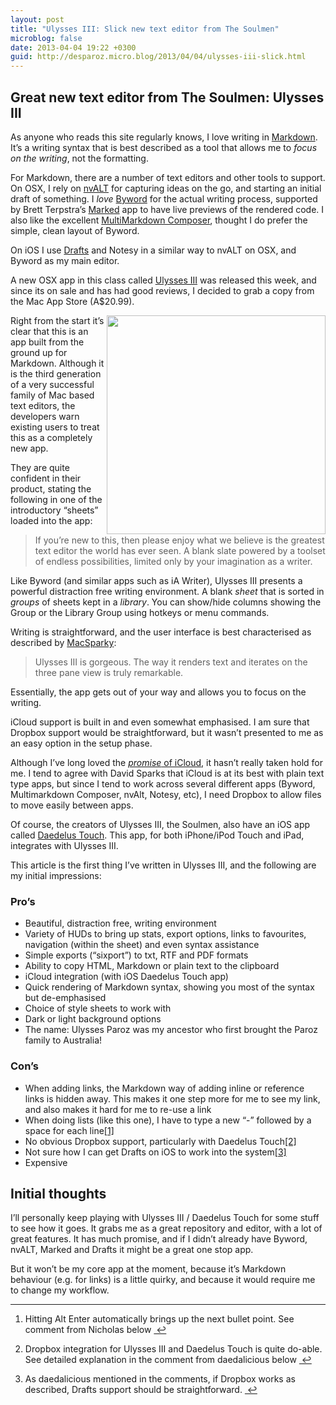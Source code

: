 ```yaml
---
layout: post
title: "Ulysses III: Slick new text editor from The Soulmen"
microblog: false
date: 2013-04-04 19:22 +0300
guid: http://desparoz.micro.blog/2013/04/04/ulysses-iii-slick.html
---
```

<h2 id="greatnewtexteditorfromthesoulmen:ulyssesiii">Great new text editor from The Soulmen: Ulysses III</h2>

<p>As anyone who reads this site regularly knows, I love writing in <a href="[md]: [daringfireball.net/projects/...](http://daringfireball.net/projects/markdown/)">Markdown</a>. It&#8217;s a writing syntax that is best described as a tool that allows me to <em>focus on the writing</em>, not the formatting.</p>

<p>For Markdown, there are a number of text editors and other tools to support. On OSX, I rely on <a href="http://brettterpstra.com/projects/nvalt/">nvALT</a> for capturing ideas on the go, and starting an initial draft of something. I <em>love</em> <a href="[bw]: [bywordapp.com](http://bywordapp.com)">Byword</a> for the actual writing process, supported by Brett Terpstra&#8217;s <a href="[mk]: [markedapp.com](http://markedapp.com/)">Marked</a> app to have live previews of the rendered code. I also like the excellent <a href="http://multimarkdown.com">MultiMarkdown Composer</a>, thought I do prefer the simple, clean layout of Byword.</p>

<p>On iOS I use <a href="http://draftsapp.com">Drafts</a> and Notesy in a similar way to nvALT on OSX, and Byword as my main editor.</p>

<p>A new OSX app in this class called <a href="http://www.ulyssesapp.com">Ulysses III</a> was released this week, and since its on sale and has had good reviews, I decided to grab a copy from the Mac App Store (A$20.99).</p>

<p><img src="http://d.pr/i/epGR " align="right" width="350">Right from the start it&#8217;s clear that this is an app built from the ground up for Markdown. Although it is the third generation of a very successful family of Mac based text editors, the developers warn existing users to treat this as a completely new app.</p>

<p>They are quite confident in their product, stating the following in one of the introductory &#8220;sheets&#8221; loaded into the app:</p>

<blockquote>
<p>If you’re new to this, then please enjoy what we believe is the greatest text editor the world has ever seen. A blank slate powered by a toolset of endless possibilities, limited only by your imagination as a writer.</p>
</blockquote>

<p>Like Byword (and similar apps such as iA Writer), Ulysses III presents a powerful distraction free writing environment. A blank <em>sheet</em> that is sorted in <em>groups</em> of sheets kept in a <em>library</em>. You can show/hide columns showing the Group or the Library Group using hotkeys or menu commands.</p>

<p>Writing is straightforward, and the user interface is best characterised as described by <a href="http://macsparky.com/blog/2013/4/looking-at-ulysses-iii">MacSparky</a>:</p>

<blockquote>
<p>Ulysses III is gorgeous. The way it renders text and iterates on the three pane view is truly remarkable.</p>
</blockquote>

<p>Essentially, the app gets out of your way and allows you to focus on the writing.</p>

<p>iCloud support is built in and even somewhat emphasised. I am sure that Dropbox support would be straightforward, but it wasn&#8217;t presented to me as an easy option in the setup phase. </p>

<p>Although I&#8217;ve long loved the <a href="http://desparoz.com/blog/2011/11/30/first-contact-documents-in-the-icloud"><em>promise</em> of iCloud</a>, it hasn&#8217;t really taken hold for me. I tend to agree with David Sparks that iCloud is at its best with plain text type apps, but since I tend to work across several different apps (Byword, Multimarkdown Composer, nvAlt, Notesy, etc), I need Dropbox to allow files to move easily between apps.</p>

<p>Of course, the creators of Ulysses III, the Soulmen, also have an iOS app called <a href="http://daedalusapp.com">Daedelus Touch</a>. This app, for both iPhone/iPod Touch and iPad, integrates with Ulysses III.</p>

<p>This article is the first thing I&#8217;ve written in Ulysses III, and the following are my initial impressions:</p>

<h3 id="pros">Pro&#8217;s</h3>

<ul>
<li>Beautiful, distraction free, writing environment</li>
<li>Variety of HUDs to bring up stats, export options, links to favourites, navigation (within the sheet) and even syntax assistance</li>
<li>Simple exports (&#8220;sixport&#8221;) to txt, RTF and PDF formats</li>
<li>Ability to copy HTML, Markdown or plain text to the clipboard</li>
<li>iCloud integration (with iOS Daedelus Touch app)</li>
<li>Quick rendering of Markdown syntax, showing you most of the syntax but de-emphasised</li>
<li>Choice of style sheets to work with</li>
<li>Dark or light background options</li>
<li>The name: Ulysses Paroz was my ancestor who first brought the Paroz family to Australia!</li>
</ul>

<h3 id="cons">Con&#8217;s</h3>

<ul>
<li>When adding links, the Markdown way of adding inline or reference links is hidden away. This makes it one step more for me to see my link, and also makes it hard for me to re-use a link</li>
<li>When doing lists (like this one), I have to type a new &#8220;-&#8221; followed by a space for each line<a href="#fn:1" id="fnref:1" title="see footnote" class="footnote">[1]</a></li>
<li>No obvious Dropbox support, particularly with Daedelus Touch<a href="#fn:2" id="fnref:2" title="see footnote" class="footnote">[2]</a></li>
<li>Not sure how I can get Drafts on iOS to work into the system<a href="#fn:3" id="fnref:3" title="see footnote" class="footnote">[3]</a></li>
<li>Expensive</li>
</ul>

<h2 id="initialthoughts">Initial thoughts</h2>

<p>I&#8217;ll personally keep playing with Ulysses III / Daedelus Touch for some stuff to see how it goes. It grabs me as a great repository and editor, with a lot of great features. It has much promise, and if I didn&#8217;t already have Byword, nvALT, Marked and Drafts it might be a great one stop app.</p>

<p>But it won&#8217;t be my core app at the moment, because it&#8217;s Markdown behaviour (e.g. for links) is a little quirky, and because it would require me to change my workflow.</p>

<div class="footnotes">
<hr />
<ol>

<li id="fn:1">
<p>Hitting Alt Enter automatically brings up the next bullet point. See comment from Nicholas below <a href="#fnref:1" title="return to article" class="reversefootnote">&#160;&#8617;</a></p>
</li>

<li id="fn:2">
<p>Dropbox integration for Ulysses III and Daedelus Touch is quite do-able. See detailed explanation in the comment from daedalicious below <a href="#fnref:2" title="return to article" class="reversefootnote">&#160;&#8617;</a></p>
</li>

<li id="fn:3">
<p>As daedalicious mentioned in the comments, if Dropbox works as described, Drafts support should be straightforward. <a href="#fnref:3" title="return to article" class="reversefootnote">&#160;&#8617;</a></p>
</li>

</ol>
</div>
